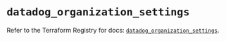 # `datadog_organization_settings`

Refer to the Terraform Registry for docs: [`datadog_organization_settings`](https://registry.terraform.io/providers/datadog/datadog/3.65.0/docs/resources/organization_settings).
